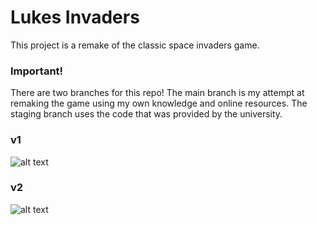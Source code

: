 # Lukes Invaders
This project is a remake of the classic space invaders game.
### Important!
There are two branches for this repo!
The main branch is my attempt at remaking the game using my own knowledge and online resources. The staging branch uses the code that was provided by the university.

### v1
![alt text](https://user-images.githubusercontent.com/30378184/38784430-a2b93fb2-4109-11e8-885e-68e319c1bce9.png)
### v2
![alt text](https://user-images.githubusercontent.com/30378184/38784402-3c4b6c14-4109-11e8-8cda-634afd8396b3.png)
